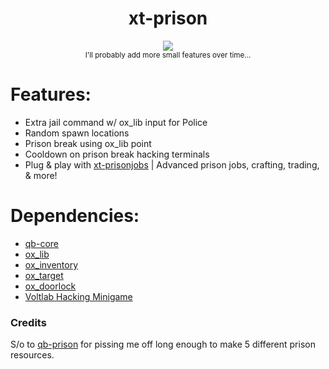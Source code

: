 <div align="center">
  <h1>xt-prison</h1>
  <a href="https://dsc.gg/xtdev"> <img align="center" src="https://user-images.githubusercontent.com/101474430/233859688-2b3b9ecc-41c8-41a6-b2e3-a9f1aad473ee.gif"/></a><br>
  <sub>I'll probably add more small features over time...</sub>
</div>

# Features:
- Extra jail command w/ ox_lib input for Police
- Random spawn locations
- Prison break using ox_lib point
- Cooldown on prison break hacking terminals
- Plug & play with [xt-prisonjobs](https://xtdev.tebex.io/package/5226873) | Advanced prison jobs, crafting, trading, & more!

# Dependencies:
- [qb-core](https://github.com/qbcore-framework/qb-core)
- [ox_lib](https://github.com/overextended/ox_lib/releases)
- [ox_inventory](https://github.com/overextended/ox_inventory/releases)
- [ox_target](https://github.com/overextended/ox_target/releases)
- [ox_doorlock](https://github.com/overextended/ox_doorlock/releases)
- [Voltlab Hacking Minigame](https://forum.cfx.re/t/release-voltlab-hacking-minigame-cayo-perico-mission/3933171)

### Credits
S/o to [qb-prison](https://github.com/qbcore-framework/qb-prison) for pissing me off long enough to make 5 different prison resources.
